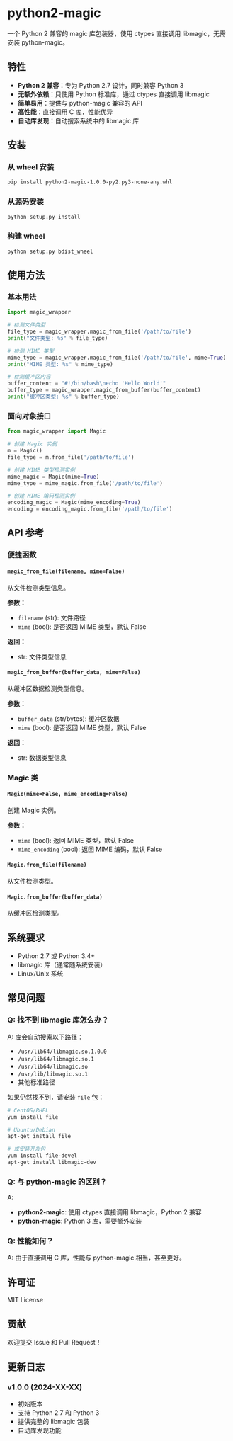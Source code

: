 # python2-magic

一个 Python 2 兼容的 magic 库包装器，使用 ctypes 直接调用 libmagic，无需安装 python-magic。

## 特性

- **Python 2 兼容**：专为 Python 2.7 设计，同时兼容 Python 3
- **无额外依赖**：只使用 Python 标准库，通过 ctypes 直接调用 libmagic
- **简单易用**：提供与 python-magic 兼容的 API
- **高性能**：直接调用 C 库，性能优异
- **自动库发现**：自动搜索系统中的 libmagic 库

## 安装

### 从 wheel 安装

```bash
pip install python2-magic-1.0.0-py2.py3-none-any.whl
```

### 从源码安装

```bash
python setup.py install
```

### 构建 wheel

```bash
python setup.py bdist_wheel
```

## 使用方法

### 基本用法

```python
import magic_wrapper

# 检测文件类型
file_type = magic_wrapper.magic_from_file('/path/to/file')
print("文件类型: %s" % file_type)

# 检测 MIME 类型
mime_type = magic_wrapper.magic_from_file('/path/to/file', mime=True)
print("MIME 类型: %s" % mime_type)

# 检测缓冲区内容
buffer_content = "#!/bin/bash\necho 'Hello World'"
buffer_type = magic_wrapper.magic_from_buffer(buffer_content)
print("缓冲区类型: %s" % buffer_type)
```

### 面向对象接口

```python
from magic_wrapper import Magic

# 创建 Magic 实例
m = Magic()
file_type = m.from_file('/path/to/file')

# 创建 MIME 类型检测实例
mime_magic = Magic(mime=True)
mime_type = mime_magic.from_file('/path/to/file')

# 创建 MIME 编码检测实例
encoding_magic = Magic(mime_encoding=True)
encoding = encoding_magic.from_file('/path/to/file')
```

## API 参考

### 便捷函数

#### `magic_from_file(filename, mime=False)`

从文件检测类型信息。

**参数：**
- `filename` (str): 文件路径
- `mime` (bool): 是否返回 MIME 类型，默认 False

**返回：**
- str: 文件类型信息

#### `magic_from_buffer(buffer_data, mime=False)`

从缓冲区数据检测类型信息。

**参数：**
- `buffer_data` (str/bytes): 缓冲区数据
- `mime` (bool): 是否返回 MIME 类型，默认 False

**返回：**
- str: 数据类型信息

### Magic 类

#### `Magic(mime=False, mime_encoding=False)`

创建 Magic 实例。

**参数：**
- `mime` (bool): 返回 MIME 类型，默认 False
- `mime_encoding` (bool): 返回 MIME 编码，默认 False

#### `Magic.from_file(filename)`

从文件检测类型。

#### `Magic.from_buffer(buffer_data)`

从缓冲区检测类型。

## 系统要求

- Python 2.7 或 Python 3.4+
- libmagic 库（通常随系统安装）
- Linux/Unix 系统

## 常见问题

### Q: 找不到 libmagic 库怎么办？

A: 库会自动搜索以下路径：
- `/usr/lib64/libmagic.so.1.0.0`
- `/usr/lib64/libmagic.so.1`
- `/usr/lib64/libmagic.so`
- `/usr/lib/libmagic.so.1`
- 其他标准路径

如果仍然找不到，请安装 `file` 包：

```bash
# CentOS/RHEL
yum install file

# Ubuntu/Debian  
apt-get install file

# 或安装开发包
yum install file-devel
apt-get install libmagic-dev
```

### Q: 与 python-magic 的区别？

A: 
- **python2-magic**: 使用 ctypes 直接调用 libmagic，Python 2 兼容
- **python-magic**: Python 3 库，需要额外安装

### Q: 性能如何？

A: 由于直接调用 C 库，性能与 python-magic 相当，甚至更好。

## 许可证

MIT License

## 贡献

欢迎提交 Issue 和 Pull Request！

## 更新日志

### v1.0.0 (2024-XX-XX)
- 初始版本
- 支持 Python 2.7 和 Python 3
- 提供完整的 libmagic 包装
- 自动库发现功能 